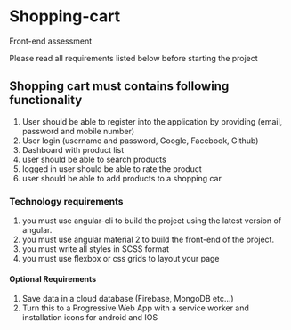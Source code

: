 # Shopping-cart
Front-end assessment

Please read all requirements listed below before starting the project

##  Shopping cart must contains following functionality

1. User should be able to register into the application by providing (email, password and mobile number)
2. User login (username and password, Google, Facebook, Github)
2. Dashboard with product list
3. user should be able to search products
4. logged in user should be able to rate the product
5. user should be able to add products to a shopping car

### Technology requirements

1. you must use angular-cli to build the project using the latest version of angular.
2. you must use angular material 2 to build the front-end of the project.
3. you must write all styles in SCSS format
4. you must use flexbox or css grids to layout your page

#### Optional Requirements
1. Save data in a cloud database (Firebase, MongoDB etc...)
2. Turn this to a Progressive Web App with a service worker and installation icons for android and IOS
